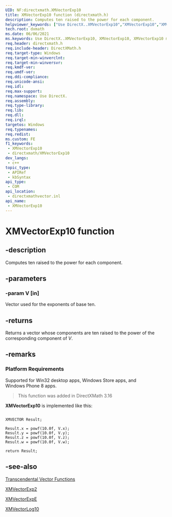 ```yaml
---
UID: NF:directxmath.XMVectorExp10
title: XMVectorExp10 function (directxmath.h)
description: Computes ten raised to the power for each component.
helpviewer_keywords: ["Use DirectX..XMVectorExp10","XMVectorExp10","XMVectorExp10 method [DirectX Math Support APIs]","dxmath.xmvectorexp10"]
tech.root: dxmath
ms.date: 06/06/2021
ms.keywords: Use DirectX..XMVectorExp10, XMVectorExp10, XMVectorExp10 method [DirectX Math Support APIs], dxmath.xmvectorexp10
req.header: directxmath.h
req.include-header: DirectXMath.h
req.target-type: Windows
req.target-min-winverclnt:
req.target-min-winversvr:
req.kmdf-ver:
req.umdf-ver:
req.ddi-compliance:
req.unicode-ansi:
req.idl:
req.max-support:
req.namespace: Use DirectX.
req.assembly:
req.type-library:
req.lib:
req.dll:
req.irql:
targetos: Windows
req.typenames:
req.redist:
ms.custom: FE
f1_keywords:
 - XMVectorExp10
 - directxmath/XMVectorExp10
dev_langs:
 - c++
topic_type:
 - APIRef
 - kbSyntax
api_type:
 - COM
api_location:
 - directxmathvector.inl
api_name:
 - XMVectorExp10
---
```


# XMVectorExp10 function


## -description

Computes ten raised to the power for each component.

## -parameters

### -param V [in]

Vector used for the exponents of base ten.

## -returns

Returns a vector whose components are ten raised to the power of the corresponding component of <i>V</i>.

## -remarks

<h3><a id="Platform_Requirements"></a><a id="platform_requirements"></a><a id="PLATFORM_REQUIREMENTS"></a>Platform Requirements</h3>
 Supported for Win32 desktop apps, Windows Store apps, and Windows Phone 8 apps.

> This function was added in DirectXMath 3.16


<b>XMVectorExp10</b> is implemented like this:


``` syntax

XMVECTOR Result;

Result.x = powf(10.0f, V.x);
Result.y = powf(10.0f, V.y);
Result.z = powf(10.0f, V.z);
Result.w = powf(10.0f, V.w);

return Result;

```


## -see-also

<a href="/windows/desktop/dxmath/ovw-xnamath-reference-functions-vector-transcendental">Transcendental Vector Functions</a>



<a href="/windows/desktop/api/directxmath/nf-directxmath-xmvectorexp2">XMVectorExp2</a>

<a href="/windows/desktop/api/directxmath/nf-directxmath-xmvectorexpe">XMVectorExpE</a>

<a href="/windows/desktop/api/directxmath/nf-directxmath-xmvectorlog10">XMVectorLog10</a>
